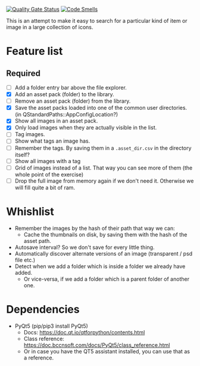 [![Quality Gate Status](https://sonarcloud.io/api/project_badges/measure?project=Wcubed_asset_explorer&metric=alert_status)](https://sonarcloud.io/dashboard?id=Wcubed_asset_explorer)
[![Code Smells](https://sonarcloud.io/api/project_badges/measure?project=Wcubed_asset_explorer&metric=code_smells)](https://sonarcloud.io/project/issues?id=Wcubed_asset_explorer&resolved=false&types=CODE_SMELL)

This is an attempt to make it easy to search for a particular kind of item or image in a large collection of icons.

# Feature list
## Required

- [ ] Add a folder entry bar above the file explorer.
- [x] Add an asset pack (folder) to the library.
- [ ] Remove an asset pack (folder) from the library.
- [x] Save the asset packs loaded into one of the common user directories. (in QStandardPaths::AppConfigLocation?)
- [x] Show all images in an asset pack.
- [x] Only load images when they are actually visible in the list.
- [ ] Tag images.
- [ ] Show what tags an image has.
- [ ] Remember the tags. By saving them in a `.asset_dir.csv` in the directory itself?
- [ ] Show all images with a tag
- [ ] Grid of images instead of a list. That way you can see more of them (the whole point of the exercise)
- [ ] Drop the full image from memory again if we don't need it. Otherwise we will fill quite a bit of ram.

# Whishlist
- Remember the images by the hash of their path that way we can:
    - Cache the thumbnails on disk, by saving them with the hash of the asset path.
- Autosave interval? So we don't save for every little thing.
- Automatically discover alternate versions of an image (transparent / psd file etc.)
- Detect when we add a folder which is inside a folder we already have added.
    - Or vice-versa, if we add a folder which is a parent folder of another one.

# Dependencies

- PyQt5 (pip/pip3 install PyQt5)
    - Docs: https://doc.qt.io/qtforpython/contents.html
    - Class reference: https://doc.bccnsoft.com/docs/PyQt5/class_reference.html
    - Or in case you have the QT5 assistant installed, you can use that as a reference.